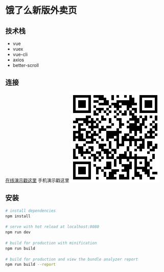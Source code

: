 ﻿# 饿了么新版外卖页

## 技术栈
* vue
* vuex
* vue-cli
* axios
* better-scroll

## 连接
[在线演示戳这里](http://139.129.240.16:9999/#/)
手机演示戳这里
![手机演示戳这里](https://raw.githubusercontent.com/olyy111/source/master/cadidate.png)


## 安装

``` bash
# install dependencies
npm install

# serve with hot reload at localhost:8080
npm run dev

# build for production with minification
npm run build

# build for production and view the bundle analyzer report
npm run build --report
```





